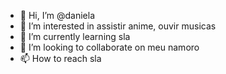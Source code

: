 - 👋 Hi, I’m @daniela
- 👀 I’m interested in assistir anime, ouvir musicas 
- 🌱 I’m currently learning sla
- 💞️ I’m looking to collaborate on meu namoro
- 📫 How to reach sla 

<!---
daniela970/daniela970 is a ✨ special ✨ repository because its `README.md` (this file) appears on your GitHub profile.
You can click the Preview link to take a look at your changes.
--->
